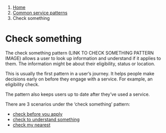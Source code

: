 1.  [Home](/docs/core/contents)
2.	[Common service patterns](/docs/core/common-service-patterns/overview)
3.  Check something

# Check something
The check something pattern (LINK TO CHECK SOMETHING PATTERN IMAGE) allows a user to look up information and understand if it applies to them. The information might be about their eligibility, status or location.

This is usually the first pattern in a user’s journey. It helps people make decisions early on before they engage with a service. For example, an eligibility check.

The pattern also keeps users up to date after they’ve used a service.

There are 3 scenarios under the ‘check something’ pattern:

* [check before you apply](/docs/core/common-service-patterns/service-patterns/check-something/check-before-you-apply/check-before-you-apply)
* [check to understand something](/docs/core/common-service-patterns/service-patterns/check-something/check-to-understand-something/overview)
* [check my nearest](/docs/core/common-service-patterns/service-patterns/check-something/check-my-nearest/overview)
